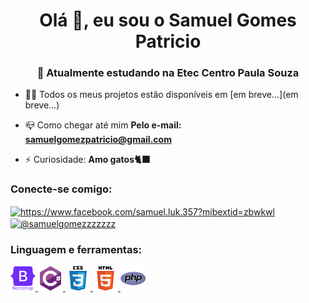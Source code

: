 <h1 align="center">Olá 👋, eu sou o Samuel Gomes Patricio</h1>
<h3 align="center">🎒 Atualmente estudando na Etec Centro Paula Souza</h3>

- 👨‍💻 Todos os meus projetos estão disponíveis em [em breve...](em breve...)

- 📪 Como chegar até mim **Pelo e-mail: samuelgomezpatricio@gmail.com**

- ⚡ Curiosidade: **Amo gatos🐈‍⬛**

<h3 align="left">Conecte-se comigo:</h3>
<p align="left">
<a href="https://fb.com/https://www.facebook.com/samuel.luk.357?mibextid=zbwkwl" target="blank"><img align="center" src="https://raw.githubusercontent.com/rahuldkjain/github-profile-readme-generator/master/src/images/icons/Social/facebook.svg" alt="https://www.facebook.com/samuel.luk.357?mibextid=zbwkwl" height="30" width="40" /></a>
<a href="https://www.instagram.com/samuelgomezzzzzzz/" target="blank"><img align="center" src="https://raw.githubusercontent.com/rahuldkjain/github-profile-readme-generator/master/src/images/icons/Social/instagram.svg" alt="@samuelgomezzzzzzz" height="30" width="40" /></a>
</p>

<h3 align="left">Linguagem e ferramentas:</h3>
<p align="left"> <a href="https://getbootstrap.com" target="_blank" rel="noreferrer"> <img src="https://raw.githubusercontent.com/devicons/devicon/master/icons/bootstrap/bootstrap-plain-wordmark.svg" alt="bootstrap" width="40" height="40"/> </a> <a href="https://www.w3schools.com/cs/" target="_blank" rel="noreferrer"> <img src="https://raw.githubusercontent.com/devicons/devicon/master/icons/csharp/csharp-original.svg" alt="csharp" width="40" height="40"/> </a> <a href="https://www.w3schools.com/css/" target="_blank" rel="noreferrer"> <img src="https://raw.githubusercontent.com/devicons/devicon/master/icons/css3/css3-original-wordmark.svg" alt="css3" width="40" height="40"/> </a> <a href="https://www.w3.org/html/" target="_blank" rel="noreferrer"> <img src="https://raw.githubusercontent.com/devicons/devicon/master/icons/html5/html5-original-wordmark.svg" alt="html5" width="40" height="40"/> <a><img src="https://raw.githubusercontent.com/devicons/devicon/master/icons/php/php-original.svg" alt="php" width="40" height="40"/>
</a> </p>
